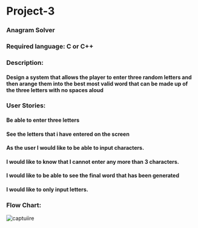 # Project-3
### Anagram Solver 
### Required language: C or C++
### Description:
  #### Design a system that allows the player to enter three random letters and then arange them into the best most valid word that can be made up of the three letters with no spaces aloud 

### User Stories:
#### Be able to enter three letters 
#### See the letters that i have entered on the screen
#### As the user I would like to be able to input characters.
#### I would like to know that I cannot enter any more than 3 characters.
#### I would like to be able to see the final word that has been generated
#### I would like to only input letters.

### Flow Chart:
![captuiire](https://user-images.githubusercontent.com/31927415/33269793-d61fe03e-d379-11e7-91cf-6494a84af831.JPG)
